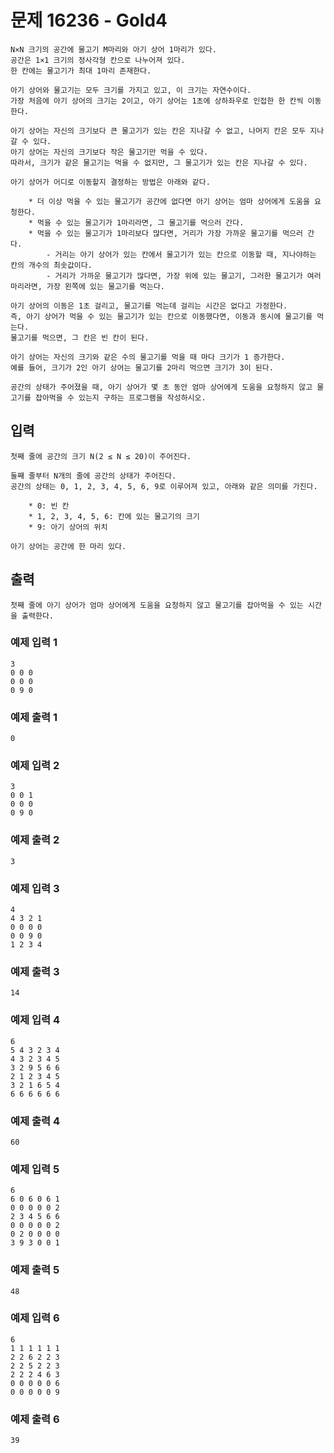 # 문제 16236 - Gold4
    N×N 크기의 공간에 물고기 M마리와 아기 상어 1마리가 있다. 
    공간은 1×1 크기의 정사각형 칸으로 나누어져 있다. 
    한 칸에는 물고기가 최대 1마리 존재한다.
    
    아기 상어와 물고기는 모두 크기를 가지고 있고, 이 크기는 자연수이다. 
    가장 처음에 아기 상어의 크기는 2이고, 아기 상어는 1초에 상하좌우로 인접한 한 칸씩 이동한다.
    
    아기 상어는 자신의 크기보다 큰 물고기가 있는 칸은 지나갈 수 없고, 나머지 칸은 모두 지나갈 수 있다. 
    아기 상어는 자신의 크기보다 작은 물고기만 먹을 수 있다. 
    따라서, 크기가 같은 물고기는 먹을 수 없지만, 그 물고기가 있는 칸은 지나갈 수 있다.
    
    아기 상어가 어디로 이동할지 결정하는 방법은 아래와 같다.
    
        * 더 이상 먹을 수 있는 물고기가 공간에 없다면 아기 상어는 엄마 상어에게 도움을 요청한다.
        * 먹을 수 있는 물고기가 1마리라면, 그 물고기를 먹으러 간다.
        * 먹을 수 있는 물고기가 1마리보다 많다면, 거리가 가장 가까운 물고기를 먹으러 간다.
            - 거리는 아기 상어가 있는 칸에서 물고기가 있는 칸으로 이동할 때, 지나야하는 칸의 개수의 최솟값이다.
            - 거리가 가까운 물고기가 많다면, 가장 위에 있는 물고기, 그러한 물고기가 여러마리라면, 가장 왼쪽에 있는 물고기를 먹는다.
      
    아기 상어의 이동은 1초 걸리고, 물고기를 먹는데 걸리는 시간은 없다고 가정한다. 
    즉, 아기 상어가 먹을 수 있는 물고기가 있는 칸으로 이동했다면, 이동과 동시에 물고기를 먹는다. 
    물고기를 먹으면, 그 칸은 빈 칸이 된다.
    
    아기 상어는 자신의 크기와 같은 수의 물고기를 먹을 때 마다 크기가 1 증가한다. 
    예를 들어, 크기가 2인 아기 상어는 물고기를 2마리 먹으면 크기가 3이 된다.
    
    공간의 상태가 주어졌을 때, 아기 상어가 몇 초 동안 엄마 상어에게 도움을 요청하지 않고 물고기를 잡아먹을 수 있는지 구하는 프로그램을 작성하시오.

## 입력
    첫째 줄에 공간의 크기 N(2 ≤ N ≤ 20)이 주어진다.
    
    둘째 줄부터 N개의 줄에 공간의 상태가 주어진다. 
    공간의 상태는 0, 1, 2, 3, 4, 5, 6, 9로 이루어져 있고, 아래와 같은 의미를 가진다.
    
        * 0: 빈 칸
        * 1, 2, 3, 4, 5, 6: 칸에 있는 물고기의 크기
        * 9: 아기 상어의 위치
    
    아기 상어는 공간에 한 마리 있다.

## 출력
    첫째 줄에 아기 상어가 엄마 상어에게 도움을 요청하지 않고 물고기를 잡아먹을 수 있는 시간을 출력한다.

### 예제 입력 1
    3
    0 0 0
    0 0 0
    0 9 0
### 예제 출력 1
    0
### 예제 입력 2
    3
    0 0 1
    0 0 0
    0 9 0
### 예제 출력 2
    3
### 예제 입력 3
    4
    4 3 2 1
    0 0 0 0
    0 0 9 0
    1 2 3 4
### 예제 출력 3
    14
### 예제 입력 4
    6
    5 4 3 2 3 4
    4 3 2 3 4 5
    3 2 9 5 6 6
    2 1 2 3 4 5
    3 2 1 6 5 4
    6 6 6 6 6 6
### 예제 출력 4
    60
### 예제 입력 5
    6
    6 0 6 0 6 1
    0 0 0 0 0 2
    2 3 4 5 6 6
    0 0 0 0 0 2
    0 2 0 0 0 0
    3 9 3 0 0 1
### 예제 출력 5
    48
### 예제 입력 6
    6
    1 1 1 1 1 1
    2 2 6 2 2 3
    2 2 5 2 2 3
    2 2 2 4 6 3
    0 0 0 0 0 6
    0 0 0 0 0 9
### 예제 출력 6
    39